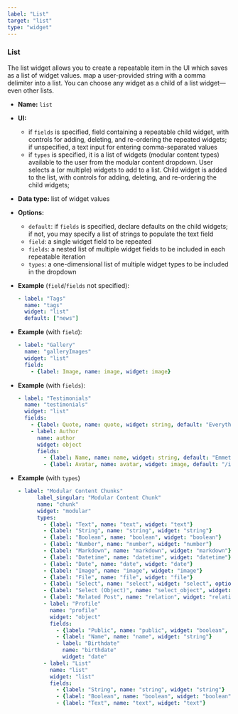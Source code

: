 ```yaml
---
label: "List"
target: "list"
type: "widget"
---
```


### List

The list widget allows you to create a repeatable item in the UI which saves as a list of widget values. map a user-provided string with a comma delimiter into a list. You can choose any widget as a child of a list widget—even other lists.

* **Name:** `list`
* **UI:**
  * if `fields` is specified, field containing a repeatable child widget, with controls for adding, deleting, and re-ordering the repeated widgets; if unspecified, a text input for entering comma-separated values
  * if `types` is specified, it is a list of widgets (modular content types) available to the user from the modular content dropdown. User selects a (or multiple) widgets to add to a list. Child widget is added to the list, with controls for adding, deleting, and re-ordering the child widgets;
* **Data type:** list of widget values
* **Options:**

  * `default`: if `fields` is specified, declare defaults on the child widgets; if not, you may specify a list of strings to populate the text field
  * `field`: a single widget field to be repeated
  * `fields`: a nested list of multiple widget fields to be included in each repeatable iteration
  * `types`: a one-dimensional list of multiple widget types to be included in the dropdown

* **Example** (`field`/`fields` not specified):

  ```yaml
  - label: "Tags"
    name: "tags"
    widget: "list"
    default: ["news"]
  ```

* **Example** (with `field`):

  ```yaml
  - label: "Gallery"
    name: "galleryImages"
    widget: "list"
    field:
      - {label: Image, name: image, widget: image}
  ```

* **Example** (with `fields`):

  ```yaml
  - label: "Testimonials"
    name: "testimonials"
    widget: "list"
    fields:
      - {label: Quote, name: quote, widget: string, default: "Everything is awesome!"}
      - label: Author
        name: author
        widget: object
        fields:
          - {label: Name, name: name, widget: string, default: "Emmet"}
          - {label: Avatar, name: avatar, widget: image, default: "/img/emmet.jpg"}
  ```

* **Example** (with `types`)

  ```yaml
  - label: "Modular Content Chunks"
        label_singular: "Modular Content Chunk"
        name: "chunk"
        widget: "modular"
        types:
          - {label: "Text", name: "text", widget: "text"}
          - {label: "String", name: "string", widget: "string"}
          - {label: "Boolean", name: "boolean", widget: "boolean"}
          - {label: "Number", name: "number", widget: "number"}
          - {label: "Markdown", name: "markdown", widget: "markdown"}
          - {label: "Datetime", name: "datetime", widget: "datetime"}
          - {label: "Date", name: "date", widget: "date"}
          - {label: "Image", name: "image", widget: "image"}
          - {label: "File", name: "file", widget: "file"}
          - {label: "Select", name: "select", widget: "select", options: ["a", "b", "c"]}
          - {label: "Select (Object)", name: "select_object", widget: "select", options: [{ label: "Chicago", value: "ORD" },{ label: "Paris", value: "CDG" },{ label: "Tokyo", value: "HND" }]}
          - {label: "Related Post", name: "relation", widget: "relationKitchenSinkPost", collection: "posts", searchFields: ["title", "body"], valueField: "title"}
          - label: "Profile"
            name: "profile"
            widget: "object"
            fields:
              - {label: "Public", name: "public", widget: "boolean", default: true}
              - {label: "Name", name: "name", widget: "string"}
              - label: "Birthdate"
                name: "birthdate"
                widget: "date"
          - label: "List"
            name: "list"
            widget: "list"
            fields:
              - {label: "String", name: "string", widget: "string"}
              - {label: "Boolean", name: "boolean", widget: "boolean"}
              - {label: "Text", name: "text", widget: "text"}
  ```

